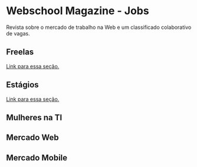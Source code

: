 # Webschool Magazine - Jobs 

Revista sobre o mercado de trabalho na Web e um classificado colaborativo de vagas.

## Freelas

[Link para essa seção.](https://github.com/Webschool-io/WebschoolMagazine-Jobs/tree/master/freelas)

## Estágios

[Link para essa seção.](https://github.com/Webschool-io/WebschoolMagazine-Jobs/tree/master/estagios)

## Mulheres na TI

## Mercado Web

## Mercado Mobile